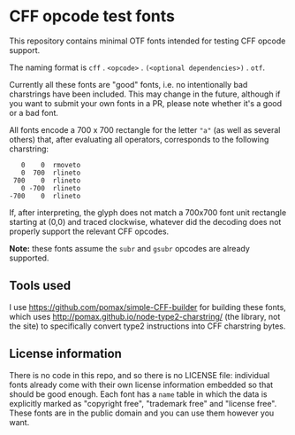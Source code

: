 # CFF opcode test fonts

This repository contains minimal OTF fonts intended for testing CFF opcode support.

The naming format is `cff` . `<opcode>` . `(<optional dependencies>)` . `otf`.

Currently all these fonts are "good" fonts, i.e. no intentionally bad charstrings
have been included. This may change in the future, although if you want to submit
your own fonts in a PR, please note whether it's a good or a bad font.

All fonts encode a 700 x 700  rectangle for the letter `"a"` (as well as several
others) that, after evaluating all operators, corresponds to the following charstring:

```
   0    0  rmoveto
   0  700  rlineto
 700    0  rlineto
   0 -700  rlineto
-700    0  rlineto
```

If, after interpreting, the glyph does not match a 700x700 font unit rectangle 
starting at (0,0) and traced clockwise, whatever did the decoding does not
properly support the relevant CFF opcodes.

**Note:** these fonts assume the `subr` and `gsubr` opcodes are already supported.

## Tools used

I use https://github.com/pomax/simple-CFF-builder for building these fonts, which uses http://pomax.github.io/node-type2-charstring/ (the library, not the site) to specifically convert type2 instructions into CFF charstring bytes.

## License information

There is no code in this repo, and so there is no LICENSE file: individual fonts already come with their own license information embedded so that should be good enough. Each font has a `name` table in which the data is explicitly marked as "copyright free", "trademark free" and "license free". These fonts are in the public domain and you can use them however you want.
